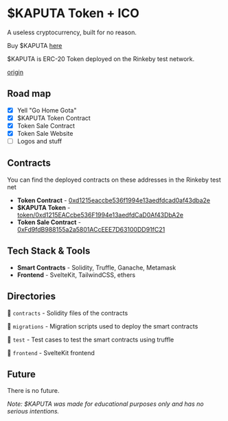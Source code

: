 # $KAPUTA Token + ICO

A useless cryptocurrency, built for no reason.

Buy $KAPUTA [here](https://kaputa-token.vercel.app/)

$KAPUTA is ERC-20 Token deployed on the Rinkeby test network.

[origin](https://youtu.be/lSpFnlOM5aw?t=40)

## Road map

- [x] Yell "Go Home Gota"
- [x] $KAPUTA Token Contract
- [x] Token Sale Contract
- [x] Token Sale Website
- [ ] Logos and stuff

## Contracts

You can find the deployed contracts on these addresses in the Rinkeby test net

- **Token Contract** - [0xd1215eaccbe536f1994e13aedfdcad0af43dba2e](https://rinkeby.etherscan.io/address/0xd1215eaccbe536f1994e13aedfdcad0af43dba2e)
- **$KAPUTA Token** - [token/0xd1215EACcbe536F1994e13aedfdCaD0Af43DbA2e](https://rinkeby.etherscan.io/token/0xd1215EACcbe536F1994e13aedfdCaD0Af43DbA2e)
- **Token Sale Contract** - [0xFd9fdB988155a2a5801ACcEEE7D63100DD91fC21](0xFd9fdB988155a2a5801ACcEEE7D63100DD91fC21)

## Tech Stack & Tools

- **Smart Contracts** - Solidity, Truffle, Ganache, Metamask
- **Frontend** - SvelteKit, TailwindCSS, ethers

## Directories

📂 `contracts` - Solidity files of the contracts

📂 `migrations` - Migration scripts used to deploy the smart contracts

📂 `test` - Test cases to test the smart contracts using truffle

📂 `frontend` - SvelteKit frontend

## Future

There is no future.

_Note: $KAPUTA was made for educational purposes only and has no serious intentions._
